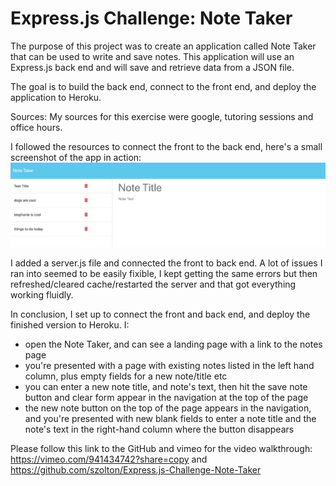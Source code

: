 # Express.js Challenge: Note Taker

The purpose of this project was to create an application called Note Taker that can be used to write and save notes. This application will use an Express.js back end and will save and retrieve data from a JSON file.

The goal is to build the back end, connect to the front end, and deploy the application to Heroku.

Sources: My sources for this exercise were google, tutoring sessions and office hours.

I followed the resources to connect the front to the back end, here's a small screenshot of the app in action:
![notes-app](/Develop/public/assets/images/Screen%20Shot%202024-04-30%20at%207.54.13%20PM.png)

I added a server.js file and connected the front to back end. A lot of issues I ran into seemed to be easily fixible, I kept getting the same errors but then refreshed/cleared cache/restarted the server and that got everything working fluidly.

In conclusion, I set up to connect the front and back end, and deploy the finished version to Heroku. I:
- open the Note Taker, and can see a landing page with a link to the notes page
- you're presented with a page with existing notes listed in the left hand column, plus empty fields for a new note/title etc
- you can enter a new note title, and note's text, then hit the save note button and clear form appear in the navigation at the top of the page
- the new note button on the top of the page appears in the navigation, and you're presented with new blank fields to enter a note title and the note's text in the right-hand column where the button disappears

Please follow this link to the GitHub and vimeo for the video walkthrough: https://vimeo.com/941434742?share=copy
and
https://github.com/szolton/Express.js-Challenge-Note-Taker